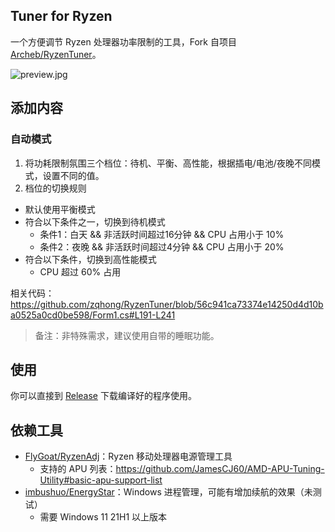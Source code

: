 ## Tuner for Ryzen

一个方便调节 Ryzen 处理器功率限制的工具，Fork 自项目 [Archeb/RyzenTuner](https://github.com/Archeb/RyzenTuner)。

![preview.jpg](https://s2.loli.net/2022/08/08/Io6xHv9PwunUXtg.jpg)

## 添加内容

### 自动模式

1. 将功耗限制氛围三个档位：待机、平衡、高性能，根据插电/电池/夜晚不同模式，设置不同的值。
2. 档位的切换规则
  * 默认使用平衡模式
  * 符合以下条件之一，切换到待机模式
    * 条件1：白天 && 非活跃时间超过16分钟 && CPU 占用小于 10%
    * 条件2：夜晚 && 非活跃时间超过4分钟 && CPU 占用小于 20%
  * 符合以下条件，切换到高性能模式
    * CPU 超过 60% 占用

相关代码：https://github.com/zqhong/RyzenTuner/blob/56c941ca73374e14250d4d10ba0525a0cd0be598/Form1.cs#L191-L241

> 备注：非特殊需求，建议使用自带的睡眠功能。

## 使用

你可以直接到 [Release](https://github.com/zqhong/RyzenTuner/releases) 下载编译好的程序使用。

## 依赖工具

* [FlyGoat/RyzenAdj](https://github.com/FlyGoat/RyzenAdj)：Ryzen 移动处理器电源管理工具
  * 支持的 APU 列表：https://github.com/JamesCJ60/AMD-APU-Tuning-Utility#basic-apu-support-list
* [imbushuo/EnergyStar](https://github.com/imbushuo/EnergyStar)：Windows 进程管理，可能有增加续航的效果（未测试）
    * 需要 Windows 11 21H1 以上版本
